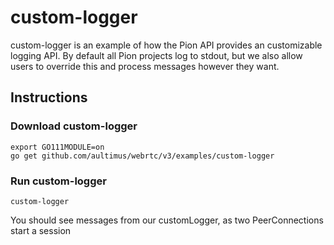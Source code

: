 # custom-logger
custom-logger is an example of how the Pion API provides an customizable
logging API. By default all Pion projects log to stdout, but we also allow
users to override this and process messages however they want.

## Instructions
### Download custom-logger
```
export GO111MODULE=on
go get github.com/aultimus/webrtc/v3/examples/custom-logger
```

### Run custom-logger
`custom-logger`


You should see messages from our customLogger, as two PeerConnections start a session

